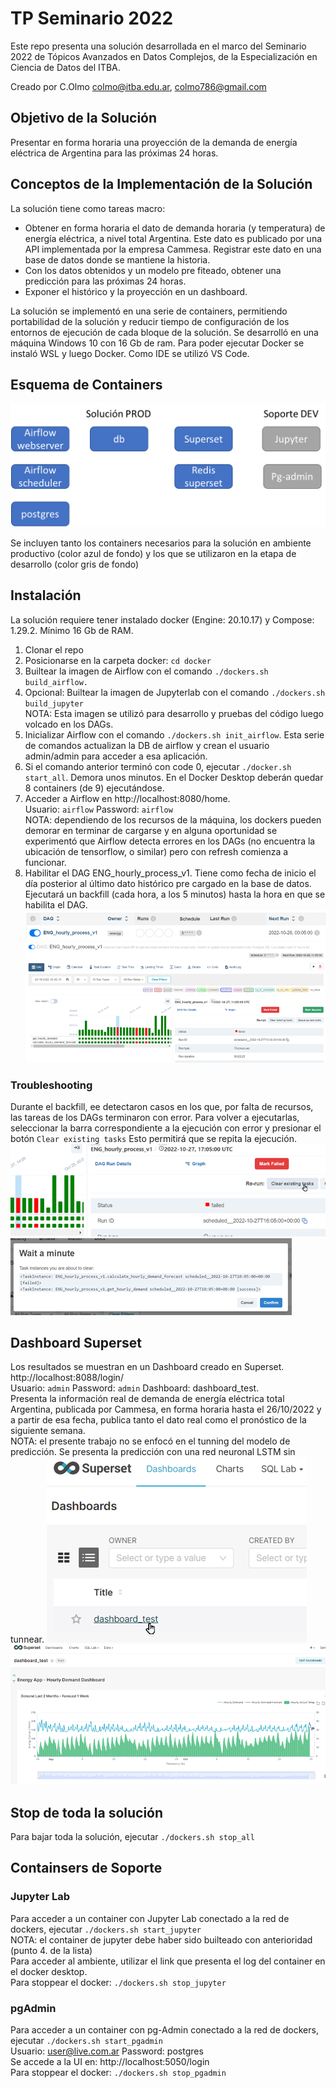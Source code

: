 # TP Seminario 2022
Este repo presenta una solución desarrollada en el marco del Seminario 2022 de Tópicos
Avanzados en Datos Complejos, de la Especialización en Ciencia de Datos del ITBA.

Creado por C.Olmo colmo@itba.edu.ar, colmo786@gmail.com

## Objetivo de la Solución
Presentar en forma horaria una proyección de la demanda de energía eléctrica de Argentina para las próximas 24 horas.

## Conceptos de la Implementación de la Solución
La solución tiene como tareas macro:
- Obtener en forma horaria el dato de demanda horaria (y temperatura) de energía eléctrica, a nivel total Argentina. Este dato es publicado por una API implementada por la empresa Cammesa. Registrar este dato en una base de datos donde se mantiene la historia.
- Con los datos obtenidos y un modelo pre fiteado, obtener una predicción para las próximas 24 horas.
- Exponer el histórico y la proyección en un dashboard.

La solución se implementó en una serie de containers, permitiendo portabilidad de la solución y reducir tiempo de configuración de los entornos de ejecución de cada bloque de la solución. Se desarrolló en una máquina Windows 10 con 16 Gb de ram. Para poder ejecutar Docker se instaló WSL y luego Docker. Como IDE se utilizó VS Code.
## Esquema de Containers
![](./docs/images/energy_app_dockers.png)

Se incluyen tanto los containers necesarios para la solución en ambiente productivo (color azul de fondo) y los que se utilizaron en la etapa de desarrollo (color gris de fondo)

## Instalación
La solución requiere tener instalado docker (Engine: 20.10.17) y Compose: 1.29.2. Mínimo 16 Gb de RAM.
1. Clonar el repo
2. Posicionarse en la carpeta docker: `cd docker`
3. Builtear la imagen de Airflow con el comando `./dockers.sh build_airflow.`
4. Opcional: Builtear la imagen de Jupyterlab con el comando `./dockers.sh build_jupyter`<br>
NOTA: Esta imagen se utilizó para desarrollo y pruebas del código luego volcado en los DAGs.
5. Inicializar Airflow con el comando `./dockers.sh init_airflow`. Esta serie de comandos actualizan la DB de airflow y crean el usuario admin/admin para acceder a esa aplicación.
6. Si el comando anterior terminó con code 0, ejecutar `./docker.sh start_all`. Demora unos minutos.
En el Docker Desktop deberán quedar 8 containers (de 9) ejecutándose.
7. Acceder a Airflow en http://localhost:8080/home.<br>
Usuario: `airflow` Password: `airflow` <br>
NOTA: dependiendo de los recursos de la máquina, los dockers pueden demorar en terminar de cargarse y en alguna oportunidad se experimentó que Airflow detecta errores en los DAGs (no encuentra la ubicación de tensorflow, o similar) pero con refresh comienza a funcionar.
8. Habilitar el DAG ENG_hourly_process_v1. Tiene como fecha de inicio el día posterior al último dato histórico pre cargado en la base de datos. Ejecutará un backfill (cada hora, a los 5 minutos) hasta la hora en que se habilita el DAG.<br>
![](./docs/images/ENG_airflow_dag.png)<br>
![](./docs/images/ENG_airflow_dag_running.png)

### Troubleshooting
Durante el backfill, ee detectaron casos en los que, por falta de recursos, las tareas de los DAGs terminaron con error.
Para volver a ejecutarlas, seleccionar la barra correspondiente a la ejecución con error y presionar el botón `Clear existing tasks` Esto permitirá que se repita la ejecución.<br>
![](./docs/images/ENG_dag_re_run_1.png)<br>
![](./docs/images/ENG_dag_re_run_2.png)

## Dashboard Superset
Los resultados se muestran en un Dashboard creado en Superset. http://localhost:8088/login/<br>
Usuario: `admin` Password: `admin` Dashboard: dashboard_test. <br>
Presenta la información real de demanda de energía eléctrica total Argentina, publicada por Cammesa, en forma horaria hasta el 26/10/2022 y a partir de esa fecha, publica tanto el dato real como el pronóstico de la siguiente semana.<br>
NOTA: el presente trabajo no se enfocó en el tunning del modelo de predicción. Se presenta la predicción con una red neuronal LSTM sin tunnear.
![](./docs/images/ENG_dash_1.png)<br>
![](./docs/images/ENG_superset_dash.png)

## Stop de toda la solución
Para bajar toda la solución, ejecutar `./dockers.sh stop_all`

## Containsers de Soporte
### Jupyter Lab
Para acceder a un container con Jupyter Lab conectado a la red de dockers, ejecutar `./dockers.sh start_jupyter`<br>
NOTA: el container de jupyter debe haber sido builteado con anterioridad (punto 4. de la lista)<br>
Para acceder al ambiente, utilizar el link que presenta el log del container en el docker desktop.<br>
Para stoppear el docker: `./dockers.sh stop_jupyter` <br>

### pgAdmin
Para acceder a un container con pg-Admin conectado a la red de dockers, ejecutar `./dockers.sh start_pgadmin`<br>
Usuario: user@live.com.ar Password: postgres <br>
Se accede a la UI en: http://localhost:5050/login <br>
Para stoppear el docker: `./dockers.sh stop_pgadmin` <br>








